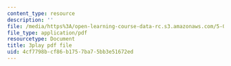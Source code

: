 ```yaml
---
content_type: resource
description: ''
file: /media/https%3A/open-learning-course-data-rc.s3.amazonaws.com/5-07sc-biological-chemistry-i-fall-2013/4cf7798bcf86b1757ba75bb3e51672ed_61ZVXmh6ae0.pdf
file_type: application/pdf
resourcetype: Document
title: 3play pdf file
uid: 4cf7798b-cf86-b175-7ba7-5bb3e51672ed
---
```

